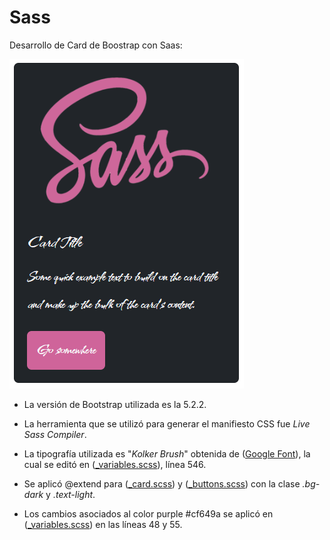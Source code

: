 # Sass

Desarrollo de Card de Boostrap con Saas:

![Sass](/assets/img/sass.png "Sass")

* La versión de Bootstrap utilizada es la 5.2.2.

* La herramienta que se utilizó para generar el manifiesto CSS fue *Live Sass Compiler*.

* La tipografía utilizada es "*Kolker Brush*" obtenida de ([Google Font](https://fonts.google.com/specimen/Kolker+Brush)), la cual se editó en ([_variables.scss](assets/bootstrap-5.2.2/scss/_variables.scss)), línea 546.

* Se aplicó @extend para ([_card.scss](assets/bootstrap-5.2.2/scss/_card.scss)) y ([_buttons.scss](assets/bootstrap-5.2.2/scss/_buttons.scss)) con la clase *.bg-dark* y *.text-light*.

* Los cambios asociados al color purple #cf649a se aplicó en ([_variables.scss](assets/bootstrap-5.2.2/scss/_variables.scss)) en las líneas 48 y 55.



